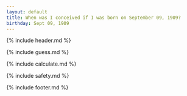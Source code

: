 ```yaml
---
layout: default
title: When was I conceived if I was born on September 09, 1909?
birthday: Sept 09, 1909
---
```


{% include header.md %}

{% include guess.md %}

{% include calculate.md %}

{% include safety.md %}

{% include footer.md %}



